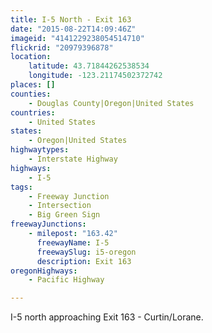 ```yaml
---
title: I-5 North - Exit 163
date: "2015-08-22T14:09:46Z"
imageid: "4141229238054514710"
flickrid: "20979396878"
location:
    latitude: 43.71844262538534
    longitude: -123.21174502372742
places: []
counties:
    - Douglas County|Oregon|United States
countries:
    - United States
states:
    - Oregon|United States
highwaytypes:
    - Interstate Highway
highways:
    - I-5
tags:
    - Freeway Junction
    - Intersection
    - Big Green Sign
freewayJunctions:
    - milepost: "163.42"
      freewayName: I-5
      freewaySlug: i5-oregon
      description: Exit 163
oregonHighways:
    - Pacific Highway

---
```

I-5 north approaching Exit 163 - Curtin/Lorane.